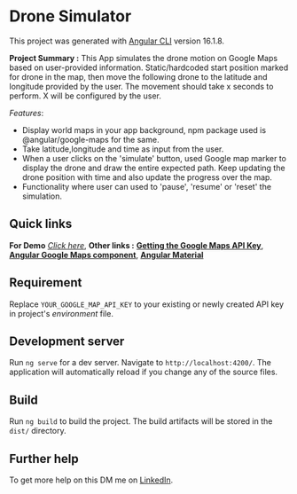# Drone Simulator

This project was generated with [Angular CLI](https://github.com/angular/angular-cli) version 16.1.8.

**Project Summary :**
This App simulates the drone motion on Google Maps based on user-provided information. Static/hardcoded start position marked for drone in the map, then move the following drone to the latitude and longitude provided by the user. The movement should take x seconds to perform. X will be configured by the user.

*Features*:
* Display world maps in your app background, npm package used is @angular/google-maps for the same.
* Take latitude,longitude and time as input from the user.
* When a user clicks on the 'simulate' button, used Google map marker to display the drone and draw the entire expected path. Keep updating the drone position with time and also update the progress over the map.
* Functionality where user can used to 'pause', 'resume' or 'reset' the simulation.

## Quick links 

**For Demo** *[Click here](http://drone-simulation.demo.mayankagrawal.co.in/)*, 
**Other links :** **[Getting the Google Maps API Key](https://developers.google.com/maps/get-started)**,
**[Angular Google Maps component](https://github.com/angular/components/blob/main/src/google-maps/README.md)**, **[Angular Material](https://material.angular.io/)**

## Requirement
 Replace `YOUR_GOOGLE_MAP_API_KEY` to your existing or newly created API key in project's *environment* file.

## Development server

Run `ng serve` for a dev server. Navigate to `http://localhost:4200/`. The application will automatically reload if you change any of the source files.

## Build

Run `ng build` to build the project. The build artifacts will be stored in the `dist/` directory.

## Further help

To get more help on this DM me on [LinkedIn](https://www.linkedin.com/in/mayank-agrawal-59192940/).
